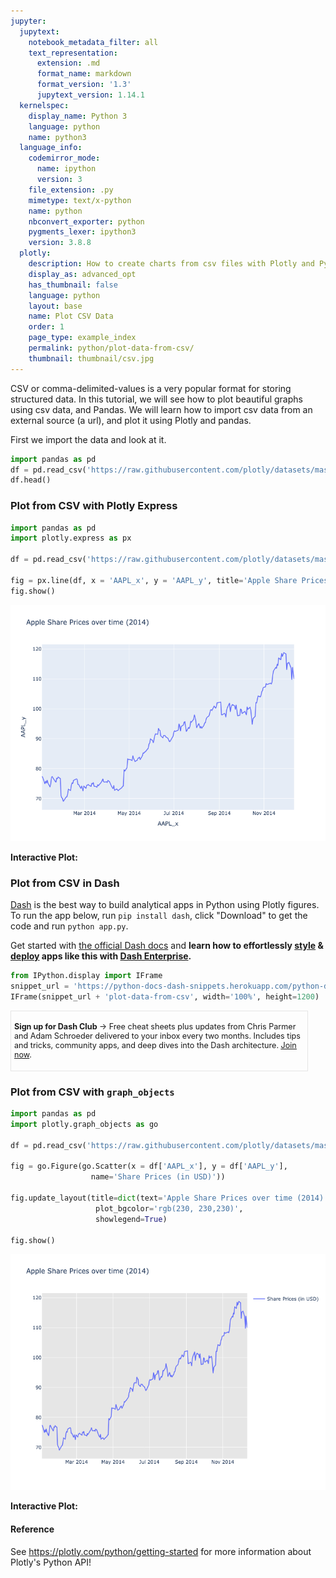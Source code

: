 ```yaml
---
jupyter:
  jupytext:
    notebook_metadata_filter: all
    text_representation:
      extension: .md
      format_name: markdown
      format_version: '1.3'
      jupytext_version: 1.14.1
  kernelspec:
    display_name: Python 3
    language: python
    name: python3
  language_info:
    codemirror_mode:
      name: ipython
      version: 3
    file_extension: .py
    mimetype: text/x-python
    name: python
    nbconvert_exporter: python
    pygments_lexer: ipython3
    version: 3.8.8
  plotly:
    description: How to create charts from csv files with Plotly and Python
    display_as: advanced_opt
    has_thumbnail: false
    language: python
    layout: base
    name: Plot CSV Data
    order: 1
    page_type: example_index
    permalink: python/plot-data-from-csv/
    thumbnail: thumbnail/csv.jpg
---
```


CSV or comma-delimited-values is a very popular format for storing structured data. In this tutorial, we will see how to plot beautiful graphs using csv data, and Pandas. We will learn how to import csv data from an external source (a url), and plot it using Plotly and pandas.

First we import the data and look at it.

```python
import pandas as pd
df = pd.read_csv('https://raw.githubusercontent.com/plotly/datasets/master/2014_apple_stock.csv')
df.head()
```

### Plot from CSV with Plotly Express

```python
import pandas as pd
import plotly.express as px

df = pd.read_csv('https://raw.githubusercontent.com/plotly/datasets/master/2014_apple_stock.csv')

fig = px.line(df, x = 'AAPL_x', y = 'AAPL_y', title='Apple Share Prices over time (2014)')
fig.show()
```

![Generated Plot](./plot-data-from-csv_1.png)

**Interactive Plot:**

<div>                        <script type="text/javascript">window.PlotlyConfig = {MathJaxConfig: 'local'};</script>
        <script charset="utf-8" src="https://cdn.plot.ly/plotly-3.1.0.min.js" integrity="sha256-Ei4740bWZhaUTQuD6q9yQlgVCMPBz6CZWhevDYPv93A=" crossorigin="anonymous"></script>                <div id="plotly-div-1" class="plotly-graph-div" style="height:100%; width:100%;"></div>            <script type="text/javascript">                window.PLOTLYENV=window.PLOTLYENV || {};                                if (document.getElementById("plotly-div-1")) {                    Plotly.newPlot(                        "plotly-div-1",                        [{"hovertemplate":"AAPL_x=%{x}\u003cbr\u003eAAPL_y=%{y}\u003cextra\u003e\u003c\u002fextra\u003e","legendgroup":"","line":{"color":"#636efa","dash":"solid"},"marker":{"symbol":"circle"},"mode":"lines","name":"","orientation":"v","showlegend":false,"x":["2014-01-02","2014-01-03","2014-01-06","2014-01-07","2014-01-08","2014-01-09","2014-01-10","2014-01-13","2014-01-14","2014-01-15","2014-01-16","2014-01-17","2014-01-21","2014-01-22","2014-01-23","2014-01-24","2014-01-27","2014-01-28","2014-01-29","2014-01-30","2014-01-31","2014-02-03","2014-02-04","2014-02-05","2014-02-06","2014-02-07","2014-02-10","2014-02-11","2014-02-12","2014-02-13","2014-02-14","2014-02-18","2014-02-19","2014-02-20","2014-02-21","2014-02-24","2014-02-25","2014-02-26","2014-02-27","2014-02-28","2014-03-03","2014-03-04","2014-03-05","2014-03-06","2014-03-07","2014-03-10","2014-03-11","2014-03-12","2014-03-13","2014-03-14","2014-03-17","2014-03-18","2014-03-19","2014-03-20","2014-03-21","2014-03-24","2014-03-25","2014-03-26","2014-03-27","2014-03-28","2014-03-31","2014-04-01","2014-04-02","2014-04-03","2014-04-04","2014-04-07","2014-04-08","2014-04-09","2014-04-10","2014-04-11","2014-04-14","2014-04-15","2014-04-16","2014-04-17","2014-04-21","2014-04-22","2014-04-23","2014-04-24","2014-04-25","2014-04-28","2014-04-29","2014-04-30","2014-05-01","2014-05-02","2014-05-05","2014-05-06","2014-05-07","2014-05-08","2014-05-09","2014-05-12","2014-05-13","2014-05-14","2014-05-15","2014-05-16","2014-05-19","2014-05-20","2014-05-21","2014-05-22","2014-05-23","2014-05-27","2014-05-28","2014-05-29","2014-05-30","2014-06-02","2014-06-03","2014-06-04","2014-06-05","2014-06-06","2014-06-09","2014-06-10","2014-06-11","2014-06-12","2014-06-13","2014-06-16","2014-06-17","2014-06-18","2014-06-19","2014-06-20","2014-06-23","2014-06-24","2014-06-25","2014-06-26","2014-06-27","2014-06-30","2014-07-01","2014-07-02","2014-07-03","2014-07-07","2014-07-08","2014-07-09","2014-07-10","2014-07-11","2014-07-14","2014-07-15","2014-07-16","2014-07-17","2014-07-18","2014-07-21","2014-07-22","2014-07-23","2014-07-24","2014-07-25","2014-07-28","2014-07-29","2014-07-30","2014-07-31","2014-08-01","2014-08-04","2014-08-05","2014-08-06","2014-08-07","2014-08-08","2014-08-11","2014-08-12","2014-08-13","2014-08-14","2014-08-15","2014-08-18","2014-08-19","2014-08-20","2014-08-21","2014-08-22","2014-08-25","2014-08-26","2014-08-27","2014-08-28","2014-08-29","2014-09-02","2014-09-03","2014-09-04","2014-09-05","2014-09-08","2014-09-09","2014-09-10","2014-09-11","2014-09-12","2014-09-15","2014-09-16","2014-09-17","2014-09-18","2014-09-19","2014-09-22","2014-09-23","2014-09-24","2014-09-25","2014-09-26","2014-09-29","2014-09-30","2014-10-01","2014-10-02","2014-10-03","2014-10-06","2014-10-07","2014-10-08","2014-10-09","2014-10-10","2014-10-13","2014-10-14","2014-10-15","2014-10-16","2014-10-17","2014-10-20","2014-10-21","2014-10-22","2014-10-23","2014-10-24","2014-10-27","2014-10-28","2014-10-29","2014-10-30","2014-10-31","2014-11-03","2014-11-04","2014-11-05","2014-11-06","2014-11-07","2014-11-10","2014-11-11","2014-11-12","2014-11-13","2014-11-14","2014-11-17","2014-11-18","2014-11-19","2014-11-20","2014-11-21","2014-11-24","2014-11-25","2014-11-26","2014-11-28","2014-12-01","2014-12-02","2014-12-03","2014-12-04","2014-12-05","2014-12-08","2014-12-09","2014-12-10","2014-12-11","2014-12-12"],"xaxis":"x","y":{"dtype":"f8","bdata":"2UP7WIFcU0BAE0C16kJTQH1Oav1nuVJAKlPMQdD2UkBrAcp04sVSQL0OSev3DFNAoORpVLvOUkAHkEaqVHZSQCrOrAC6wFJAillxokRJU0B3z2hIKFVTQJVXGVPRNlNADhzpbzbZUkBe7GI\u002fsDFTQHaM6RH8KFNAfimPsCBNU0ChwHWkPipTQGS\u002fWRDruVFAjUtNaRqPUUCEQR1\u002fN4JRQP\u002fRkiJNQFFAJAgdlZeCUUAuPFAjBKBRQBb2tMNfplFALI8k92rgUUBaqbk\u002fS0ZSQIdP+HSOLVJAnjCb3\u002fSYUkDy7PKtj9FSQK0p2mZ0vVJAGregEKQDU0DaL8grSiNTQOLa3Nr6F1NAHg5cL5euUkDTWdpnnaxSQDgRYAX2VVJAdy+Un9aNUkDm5At7FlpSQN5EBE48IFJA+\u002fjXNGeLUkCRJoNIa1hSQNF2rweRnFJA9SNu4wmcUkDuf5lSi6xSQJD9RTODnVJA8Mx4GY2EUkChOzVVf8RSQGAMm7fgu1JA8LDcFIfWUkDAVaaxoIhSQGOPN5YDf1JAFtIrr6ZuUkDqRWlGsadSQAdodGpbklJAUObdYAGlUkCo0A7y2d5SQPKwkofs+lJAUf\u002fVuv8nU0CLhaWqXu1SQC3L+HNh3lJAjM+ujFfmUkBTX3VoQdlSQFFhdJJQAlNAA64SyeP5UkDndNUTiOtSQJb0BzXJgVJA1JXXYwVoUkDDTcJcfVFSQOb9Zv+PmVJAaSLHMe0wUkCG7YIc70pSQAY2vmFoPFJAfw+g1wYoUkCpwMk2cDlSQFHZ8sLEaVJA6sTM2ySEUkDR94UdJ4tSQCmcOBRZ6lNAJZwvWQnJU0DwN3dHiBNUQLjw9v81z1RAqCBYuJnFVEAJ2PWoi79UQBnq6m33wlRA86ucauuuVEC3NdiKbBdVQEPGo1TC3FRA5Fz1Rk67VECqUideLZpUQA4eO+LvtFRAkxmxR4\u002fdVEA8hsd+FuFUQHMOIkKx9VRAjqg3QDy\u002fVECkJUUaixJVQAHwNgwyTlVAaIdL0FdIVUBv2kq3\u002fmBVQJJAQTELZ1VA0tRfbdS0VUBhE18ONxBWQHIxaQAtIVZA9ChkAEt8VkCReP1yO1hWQPa76uBkJlZAz5iTYaZ3VkCrrX2mQ8ZWQIkAEhO151ZAIjSCjeveVkDcSm2x9F5XQFuXGqFfOVdAKPxKzqYzV0DIclzXOb9WQLtG7I\u002fHk1ZAylKp4TTGVkDvUiyvw8NWQLKKkuvBxFZAmwrp13OpVkBKeGO96IdWQOFN0IlxY1ZAmEqiC2hBVkCu2m\u002fM9ktWQFcT2UEEaFZAm1E1cgS5VkDD9ShcjxJXQHJKJ6+hKFdA57rX5tIbV0A2W\u002fWQ2zlXQHngShOCwFdAu+qmOR6MV0BmUjuqtyFXQJA68CDshldApucG2EGmV0AUBdk29eFXQFnGI0Q77FdAf+OlejZyV0AJWAYwABlXQN5RKZfCb1dAVXcbijFcV0AM+CWwc4pXQPU3uq2h8FdAfBTo8irlV0BC78fMSSJYQIrOjUTDgVhAgeb3JltJWECiSua7SPhXQK4ly+b9aVdAm7YUymHGV0BakPuQ1oZXQLn\u002fZUotYFdA2Y93u1yJV0A8n0MR+V5XQBGMxWcZn1dAdnwoj\u002fbPV0DsNNJS+dZXQGH6oF8CIlhAfw1OZc1FWEAFm2MOPGtYQEHUATm2pVhApMRs0RvnWEBx7xKDXe9YQG6HyOH63VhAc1WP6qo8WUAaD1sfeyVZQF5NnrIaDFlAcyuE1VgwWUDQWQtYF4FZQN9kwP6QjVlA+Ki\u002fXmGQWUDsVxGgLIJYQNT4nvRyf1hAzfwPVd2eWECGRfsOtJBYQAkQLrIXTVhAvGCqeKflWECrGikA6xdZQEFF1a90fVlAZby1ZaO+WEBffNEerxtZQBE7rqGvRVlAt+9Rf71cWUBw+JPnsD1ZQFlt\u002fl+18VhAqFpmbENUWUCZ7dDRZutYQKh7tnH4bVhA+lRfp+J1WEB\u002frLc4sP5YQKuHmq6I8FhA2k5ChiGdWECM+uJaxqdYQIi6cmolyFhAKaLTsVKnWEApdQtVmHxYQJ14GKQqLVlAMTXXow\u002f3WEDldtQ91x9ZQKDX6VFC5FhAY11gf6dKWEDAr\u002fROA7FXQIzdHZ3jLFhAiHaA7cFgWECs7kdAO4tZQFsjgnFwf1lAhvmXSXnOWUB33Et13BNaQN3sD5Tb\u002fllADug7rvwhWkDhOmtcpHFaQDZzSGohhVpAv43euqzHWkC9b3ztGdVaQBK0E2+uHVtA10V2SqwMW0B4WPLC5wpbQHFL9a6LFFtAOCyyQrYlW0CFrunmhxFbQB4X1SKiPFtAqp1hakvXW0BAXChPDy1cQL535cRodFxAgcLq2b1fXEAmFwinKr9cQMLnPYQnnVxAbagY5+9CXUASNpd2xRhdQOkmMQispl1A5MzAElleXUBur7svHbNdQKsY+Jsall1AZ+4h4XtDXEDmXrsPm9JcQJtZSwFp1FxADYLY40\u002fiXEDpv2Jo0GlcQOQOQA9acFtAmhTVEXZ9XEBxzuOLUfRbQO17eaa8gVtA"},"yaxis":"y","type":"scatter"}],                        {"template":{"data":{"histogram2dcontour":[{"type":"histogram2dcontour","colorbar":{"outlinewidth":0,"ticks":""},"colorscale":[[0.0,"#0d0887"],[0.1111111111111111,"#46039f"],[0.2222222222222222,"#7201a8"],[0.3333333333333333,"#9c179e"],[0.4444444444444444,"#bd3786"],[0.5555555555555556,"#d8576b"],[0.6666666666666666,"#ed7953"],[0.7777777777777778,"#fb9f3a"],[0.8888888888888888,"#fdca26"],[1.0,"#f0f921"]]}],"choropleth":[{"type":"choropleth","colorbar":{"outlinewidth":0,"ticks":""}}],"histogram2d":[{"type":"histogram2d","colorbar":{"outlinewidth":0,"ticks":""},"colorscale":[[0.0,"#0d0887"],[0.1111111111111111,"#46039f"],[0.2222222222222222,"#7201a8"],[0.3333333333333333,"#9c179e"],[0.4444444444444444,"#bd3786"],[0.5555555555555556,"#d8576b"],[0.6666666666666666,"#ed7953"],[0.7777777777777778,"#fb9f3a"],[0.8888888888888888,"#fdca26"],[1.0,"#f0f921"]]}],"heatmap":[{"type":"heatmap","colorbar":{"outlinewidth":0,"ticks":""},"colorscale":[[0.0,"#0d0887"],[0.1111111111111111,"#46039f"],[0.2222222222222222,"#7201a8"],[0.3333333333333333,"#9c179e"],[0.4444444444444444,"#bd3786"],[0.5555555555555556,"#d8576b"],[0.6666666666666666,"#ed7953"],[0.7777777777777778,"#fb9f3a"],[0.8888888888888888,"#fdca26"],[1.0,"#f0f921"]]}],"contourcarpet":[{"type":"contourcarpet","colorbar":{"outlinewidth":0,"ticks":""}}],"contour":[{"type":"contour","colorbar":{"outlinewidth":0,"ticks":""},"colorscale":[[0.0,"#0d0887"],[0.1111111111111111,"#46039f"],[0.2222222222222222,"#7201a8"],[0.3333333333333333,"#9c179e"],[0.4444444444444444,"#bd3786"],[0.5555555555555556,"#d8576b"],[0.6666666666666666,"#ed7953"],[0.7777777777777778,"#fb9f3a"],[0.8888888888888888,"#fdca26"],[1.0,"#f0f921"]]}],"surface":[{"type":"surface","colorbar":{"outlinewidth":0,"ticks":""},"colorscale":[[0.0,"#0d0887"],[0.1111111111111111,"#46039f"],[0.2222222222222222,"#7201a8"],[0.3333333333333333,"#9c179e"],[0.4444444444444444,"#bd3786"],[0.5555555555555556,"#d8576b"],[0.6666666666666666,"#ed7953"],[0.7777777777777778,"#fb9f3a"],[0.8888888888888888,"#fdca26"],[1.0,"#f0f921"]]}],"mesh3d":[{"type":"mesh3d","colorbar":{"outlinewidth":0,"ticks":""}}],"scatter":[{"fillpattern":{"fillmode":"overlay","size":10,"solidity":0.2},"type":"scatter"}],"parcoords":[{"type":"parcoords","line":{"colorbar":{"outlinewidth":0,"ticks":""}}}],"scatterpolargl":[{"type":"scatterpolargl","marker":{"colorbar":{"outlinewidth":0,"ticks":""}}}],"bar":[{"error_x":{"color":"#2a3f5f"},"error_y":{"color":"#2a3f5f"},"marker":{"line":{"color":"#E5ECF6","width":0.5},"pattern":{"fillmode":"overlay","size":10,"solidity":0.2}},"type":"bar"}],"scattergeo":[{"type":"scattergeo","marker":{"colorbar":{"outlinewidth":0,"ticks":""}}}],"scatterpolar":[{"type":"scatterpolar","marker":{"colorbar":{"outlinewidth":0,"ticks":""}}}],"histogram":[{"marker":{"pattern":{"fillmode":"overlay","size":10,"solidity":0.2}},"type":"histogram"}],"scattergl":[{"type":"scattergl","marker":{"colorbar":{"outlinewidth":0,"ticks":""}}}],"scatter3d":[{"type":"scatter3d","line":{"colorbar":{"outlinewidth":0,"ticks":""}},"marker":{"colorbar":{"outlinewidth":0,"ticks":""}}}],"scattermap":[{"type":"scattermap","marker":{"colorbar":{"outlinewidth":0,"ticks":""}}}],"scattermapbox":[{"type":"scattermapbox","marker":{"colorbar":{"outlinewidth":0,"ticks":""}}}],"scatterternary":[{"type":"scatterternary","marker":{"colorbar":{"outlinewidth":0,"ticks":""}}}],"scattercarpet":[{"type":"scattercarpet","marker":{"colorbar":{"outlinewidth":0,"ticks":""}}}],"carpet":[{"aaxis":{"endlinecolor":"#2a3f5f","gridcolor":"white","linecolor":"white","minorgridcolor":"white","startlinecolor":"#2a3f5f"},"baxis":{"endlinecolor":"#2a3f5f","gridcolor":"white","linecolor":"white","minorgridcolor":"white","startlinecolor":"#2a3f5f"},"type":"carpet"}],"table":[{"cells":{"fill":{"color":"#EBF0F8"},"line":{"color":"white"}},"header":{"fill":{"color":"#C8D4E3"},"line":{"color":"white"}},"type":"table"}],"barpolar":[{"marker":{"line":{"color":"#E5ECF6","width":0.5},"pattern":{"fillmode":"overlay","size":10,"solidity":0.2}},"type":"barpolar"}],"pie":[{"automargin":true,"type":"pie"}]},"layout":{"autotypenumbers":"strict","colorway":["#636efa","#EF553B","#00cc96","#ab63fa","#FFA15A","#19d3f3","#FF6692","#B6E880","#FF97FF","#FECB52"],"font":{"color":"#2a3f5f"},"hovermode":"closest","hoverlabel":{"align":"left"},"paper_bgcolor":"white","plot_bgcolor":"#E5ECF6","polar":{"bgcolor":"#E5ECF6","angularaxis":{"gridcolor":"white","linecolor":"white","ticks":""},"radialaxis":{"gridcolor":"white","linecolor":"white","ticks":""}},"ternary":{"bgcolor":"#E5ECF6","aaxis":{"gridcolor":"white","linecolor":"white","ticks":""},"baxis":{"gridcolor":"white","linecolor":"white","ticks":""},"caxis":{"gridcolor":"white","linecolor":"white","ticks":""}},"coloraxis":{"colorbar":{"outlinewidth":0,"ticks":""}},"colorscale":{"sequential":[[0.0,"#0d0887"],[0.1111111111111111,"#46039f"],[0.2222222222222222,"#7201a8"],[0.3333333333333333,"#9c179e"],[0.4444444444444444,"#bd3786"],[0.5555555555555556,"#d8576b"],[0.6666666666666666,"#ed7953"],[0.7777777777777778,"#fb9f3a"],[0.8888888888888888,"#fdca26"],[1.0,"#f0f921"]],"sequentialminus":[[0.0,"#0d0887"],[0.1111111111111111,"#46039f"],[0.2222222222222222,"#7201a8"],[0.3333333333333333,"#9c179e"],[0.4444444444444444,"#bd3786"],[0.5555555555555556,"#d8576b"],[0.6666666666666666,"#ed7953"],[0.7777777777777778,"#fb9f3a"],[0.8888888888888888,"#fdca26"],[1.0,"#f0f921"]],"diverging":[[0,"#8e0152"],[0.1,"#c51b7d"],[0.2,"#de77ae"],[0.3,"#f1b6da"],[0.4,"#fde0ef"],[0.5,"#f7f7f7"],[0.6,"#e6f5d0"],[0.7,"#b8e186"],[0.8,"#7fbc41"],[0.9,"#4d9221"],[1,"#276419"]]},"xaxis":{"gridcolor":"white","linecolor":"white","ticks":"","title":{"standoff":15},"zerolinecolor":"white","automargin":true,"zerolinewidth":2},"yaxis":{"gridcolor":"white","linecolor":"white","ticks":"","title":{"standoff":15},"zerolinecolor":"white","automargin":true,"zerolinewidth":2},"scene":{"xaxis":{"backgroundcolor":"#E5ECF6","gridcolor":"white","linecolor":"white","showbackground":true,"ticks":"","zerolinecolor":"white","gridwidth":2},"yaxis":{"backgroundcolor":"#E5ECF6","gridcolor":"white","linecolor":"white","showbackground":true,"ticks":"","zerolinecolor":"white","gridwidth":2},"zaxis":{"backgroundcolor":"#E5ECF6","gridcolor":"white","linecolor":"white","showbackground":true,"ticks":"","zerolinecolor":"white","gridwidth":2}},"shapedefaults":{"line":{"color":"#2a3f5f"}},"annotationdefaults":{"arrowcolor":"#2a3f5f","arrowhead":0,"arrowwidth":1},"geo":{"bgcolor":"white","landcolor":"#E5ECF6","subunitcolor":"white","showland":true,"showlakes":true,"lakecolor":"white"},"title":{"x":0.05},"mapbox":{"style":"light"}}},"xaxis":{"anchor":"y","domain":[0.0,1.0],"title":{"text":"AAPL_x"}},"yaxis":{"anchor":"x","domain":[0.0,1.0],"title":{"text":"AAPL_y"}},"legend":{"tracegroupgap":0},"title":{"text":"Apple Share Prices over time (2014)"}},                        {"responsive": true}                    )                };            </script>        </div>

### Plot from CSV in Dash

[Dash](https://plotly.com/dash/) is the best way to build analytical apps in Python using Plotly figures. To run the app below, run `pip install dash`, click "Download" to get the code and run `python app.py`.

Get started  with [the official Dash docs](https://dash.plotly.com/installation) and **learn how to effortlessly [style](https://plotly.com/dash/design-kit/) & [deploy](https://plotly.com/dash/app-manager/) apps like this with <a class="plotly-red" href="https://plotly.com/dash/">Dash Enterprise</a>.**


```python hide_code=true
from IPython.display import IFrame
snippet_url = 'https://python-docs-dash-snippets.herokuapp.com/python-docs-dash-snippets/'
IFrame(snippet_url + 'plot-data-from-csv', width='100%', height=1200)
```

<div style="font-size: 0.9em;"><div style="width: calc(100% - 30px); box-shadow: none; border: thin solid rgb(229, 229, 229);"><div style="padding: 5px;"><div><p><strong>Sign up for Dash Club</strong> → Free cheat sheets plus updates from Chris Parmer and Adam Schroeder delivered to your inbox every two months. Includes tips and tricks, community apps, and deep dives into the Dash architecture.
<u><a href="https://go.plotly.com/dash-club?utm_source=Dash+Club+2022&utm_medium=graphing_libraries&utm_content=inline">Join now</a></u>.</p></div></div></div></div>


### Plot from CSV with `graph_objects`

```python
import pandas as pd
import plotly.graph_objects as go

df = pd.read_csv('https://raw.githubusercontent.com/plotly/datasets/master/2014_apple_stock.csv')

fig = go.Figure(go.Scatter(x = df['AAPL_x'], y = df['AAPL_y'],
                  name='Share Prices (in USD)'))

fig.update_layout(title=dict(text='Apple Share Prices over time (2014)'),
                   plot_bgcolor='rgb(230, 230,230)',
                   showlegend=True)

fig.show()
```

![Generated Plot](./plot-data-from-csv_2.png)

**Interactive Plot:**

<div>                        <script type="text/javascript">window.PlotlyConfig = {MathJaxConfig: 'local'};</script>
        <script charset="utf-8" src="https://cdn.plot.ly/plotly-3.1.0.min.js" integrity="sha256-Ei4740bWZhaUTQuD6q9yQlgVCMPBz6CZWhevDYPv93A=" crossorigin="anonymous"></script>                <div id="plotly-div-2" class="plotly-graph-div" style="height:100%; width:100%;"></div>            <script type="text/javascript">                window.PLOTLYENV=window.PLOTLYENV || {};                                if (document.getElementById("plotly-div-2")) {                    Plotly.newPlot(                        "plotly-div-2",                        [{"name":"Share Prices (in USD)","x":["2014-01-02","2014-01-03","2014-01-06","2014-01-07","2014-01-08","2014-01-09","2014-01-10","2014-01-13","2014-01-14","2014-01-15","2014-01-16","2014-01-17","2014-01-21","2014-01-22","2014-01-23","2014-01-24","2014-01-27","2014-01-28","2014-01-29","2014-01-30","2014-01-31","2014-02-03","2014-02-04","2014-02-05","2014-02-06","2014-02-07","2014-02-10","2014-02-11","2014-02-12","2014-02-13","2014-02-14","2014-02-18","2014-02-19","2014-02-20","2014-02-21","2014-02-24","2014-02-25","2014-02-26","2014-02-27","2014-02-28","2014-03-03","2014-03-04","2014-03-05","2014-03-06","2014-03-07","2014-03-10","2014-03-11","2014-03-12","2014-03-13","2014-03-14","2014-03-17","2014-03-18","2014-03-19","2014-03-20","2014-03-21","2014-03-24","2014-03-25","2014-03-26","2014-03-27","2014-03-28","2014-03-31","2014-04-01","2014-04-02","2014-04-03","2014-04-04","2014-04-07","2014-04-08","2014-04-09","2014-04-10","2014-04-11","2014-04-14","2014-04-15","2014-04-16","2014-04-17","2014-04-21","2014-04-22","2014-04-23","2014-04-24","2014-04-25","2014-04-28","2014-04-29","2014-04-30","2014-05-01","2014-05-02","2014-05-05","2014-05-06","2014-05-07","2014-05-08","2014-05-09","2014-05-12","2014-05-13","2014-05-14","2014-05-15","2014-05-16","2014-05-19","2014-05-20","2014-05-21","2014-05-22","2014-05-23","2014-05-27","2014-05-28","2014-05-29","2014-05-30","2014-06-02","2014-06-03","2014-06-04","2014-06-05","2014-06-06","2014-06-09","2014-06-10","2014-06-11","2014-06-12","2014-06-13","2014-06-16","2014-06-17","2014-06-18","2014-06-19","2014-06-20","2014-06-23","2014-06-24","2014-06-25","2014-06-26","2014-06-27","2014-06-30","2014-07-01","2014-07-02","2014-07-03","2014-07-07","2014-07-08","2014-07-09","2014-07-10","2014-07-11","2014-07-14","2014-07-15","2014-07-16","2014-07-17","2014-07-18","2014-07-21","2014-07-22","2014-07-23","2014-07-24","2014-07-25","2014-07-28","2014-07-29","2014-07-30","2014-07-31","2014-08-01","2014-08-04","2014-08-05","2014-08-06","2014-08-07","2014-08-08","2014-08-11","2014-08-12","2014-08-13","2014-08-14","2014-08-15","2014-08-18","2014-08-19","2014-08-20","2014-08-21","2014-08-22","2014-08-25","2014-08-26","2014-08-27","2014-08-28","2014-08-29","2014-09-02","2014-09-03","2014-09-04","2014-09-05","2014-09-08","2014-09-09","2014-09-10","2014-09-11","2014-09-12","2014-09-15","2014-09-16","2014-09-17","2014-09-18","2014-09-19","2014-09-22","2014-09-23","2014-09-24","2014-09-25","2014-09-26","2014-09-29","2014-09-30","2014-10-01","2014-10-02","2014-10-03","2014-10-06","2014-10-07","2014-10-08","2014-10-09","2014-10-10","2014-10-13","2014-10-14","2014-10-15","2014-10-16","2014-10-17","2014-10-20","2014-10-21","2014-10-22","2014-10-23","2014-10-24","2014-10-27","2014-10-28","2014-10-29","2014-10-30","2014-10-31","2014-11-03","2014-11-04","2014-11-05","2014-11-06","2014-11-07","2014-11-10","2014-11-11","2014-11-12","2014-11-13","2014-11-14","2014-11-17","2014-11-18","2014-11-19","2014-11-20","2014-11-21","2014-11-24","2014-11-25","2014-11-26","2014-11-28","2014-12-01","2014-12-02","2014-12-03","2014-12-04","2014-12-05","2014-12-08","2014-12-09","2014-12-10","2014-12-11","2014-12-12"],"y":{"dtype":"f8","bdata":"2UP7WIFcU0BAE0C16kJTQH1Oav1nuVJAKlPMQdD2UkBrAcp04sVSQL0OSev3DFNAoORpVLvOUkAHkEaqVHZSQCrOrAC6wFJAillxokRJU0B3z2hIKFVTQJVXGVPRNlNADhzpbzbZUkBe7GI\u002fsDFTQHaM6RH8KFNAfimPsCBNU0ChwHWkPipTQGS\u002fWRDruVFAjUtNaRqPUUCEQR1\u002fN4JRQP\u002fRkiJNQFFAJAgdlZeCUUAuPFAjBKBRQBb2tMNfplFALI8k92rgUUBaqbk\u002fS0ZSQIdP+HSOLVJAnjCb3\u002fSYUkDy7PKtj9FSQK0p2mZ0vVJAGregEKQDU0DaL8grSiNTQOLa3Nr6F1NAHg5cL5euUkDTWdpnnaxSQDgRYAX2VVJAdy+Un9aNUkDm5At7FlpSQN5EBE48IFJA+\u002fjXNGeLUkCRJoNIa1hSQNF2rweRnFJA9SNu4wmcUkDuf5lSi6xSQJD9RTODnVJA8Mx4GY2EUkChOzVVf8RSQGAMm7fgu1JA8LDcFIfWUkDAVaaxoIhSQGOPN5YDf1JAFtIrr6ZuUkDqRWlGsadSQAdodGpbklJAUObdYAGlUkCo0A7y2d5SQPKwkofs+lJAUf\u002fVuv8nU0CLhaWqXu1SQC3L+HNh3lJAjM+ujFfmUkBTX3VoQdlSQFFhdJJQAlNAA64SyeP5UkDndNUTiOtSQJb0BzXJgVJA1JXXYwVoUkDDTcJcfVFSQOb9Zv+PmVJAaSLHMe0wUkCG7YIc70pSQAY2vmFoPFJAfw+g1wYoUkCpwMk2cDlSQFHZ8sLEaVJA6sTM2ySEUkDR94UdJ4tSQCmcOBRZ6lNAJZwvWQnJU0DwN3dHiBNUQLjw9v81z1RAqCBYuJnFVEAJ2PWoi79UQBnq6m33wlRA86ucauuuVEC3NdiKbBdVQEPGo1TC3FRA5Fz1Rk67VECqUideLZpUQA4eO+LvtFRAkxmxR4\u002fdVEA8hsd+FuFUQHMOIkKx9VRAjqg3QDy\u002fVECkJUUaixJVQAHwNgwyTlVAaIdL0FdIVUBv2kq3\u002fmBVQJJAQTELZ1VA0tRfbdS0VUBhE18ONxBWQHIxaQAtIVZA9ChkAEt8VkCReP1yO1hWQPa76uBkJlZAz5iTYaZ3VkCrrX2mQ8ZWQIkAEhO151ZAIjSCjeveVkDcSm2x9F5XQFuXGqFfOVdAKPxKzqYzV0DIclzXOb9WQLtG7I\u002fHk1ZAylKp4TTGVkDvUiyvw8NWQLKKkuvBxFZAmwrp13OpVkBKeGO96IdWQOFN0IlxY1ZAmEqiC2hBVkCu2m\u002fM9ktWQFcT2UEEaFZAm1E1cgS5VkDD9ShcjxJXQHJKJ6+hKFdA57rX5tIbV0A2W\u002fWQ2zlXQHngShOCwFdAu+qmOR6MV0BmUjuqtyFXQJA68CDshldApucG2EGmV0AUBdk29eFXQFnGI0Q77FdAf+OlejZyV0AJWAYwABlXQN5RKZfCb1dAVXcbijFcV0AM+CWwc4pXQPU3uq2h8FdAfBTo8irlV0BC78fMSSJYQIrOjUTDgVhAgeb3JltJWECiSua7SPhXQK4ly+b9aVdAm7YUymHGV0BakPuQ1oZXQLn\u002fZUotYFdA2Y93u1yJV0A8n0MR+V5XQBGMxWcZn1dAdnwoj\u002fbPV0DsNNJS+dZXQGH6oF8CIlhAfw1OZc1FWEAFm2MOPGtYQEHUATm2pVhApMRs0RvnWEBx7xKDXe9YQG6HyOH63VhAc1WP6qo8WUAaD1sfeyVZQF5NnrIaDFlAcyuE1VgwWUDQWQtYF4FZQN9kwP6QjVlA+Ki\u002fXmGQWUDsVxGgLIJYQNT4nvRyf1hAzfwPVd2eWECGRfsOtJBYQAkQLrIXTVhAvGCqeKflWECrGikA6xdZQEFF1a90fVlAZby1ZaO+WEBffNEerxtZQBE7rqGvRVlAt+9Rf71cWUBw+JPnsD1ZQFlt\u002fl+18VhAqFpmbENUWUCZ7dDRZutYQKh7tnH4bVhA+lRfp+J1WEB\u002frLc4sP5YQKuHmq6I8FhA2k5ChiGdWECM+uJaxqdYQIi6cmolyFhAKaLTsVKnWEApdQtVmHxYQJ14GKQqLVlAMTXXow\u002f3WEDldtQ91x9ZQKDX6VFC5FhAY11gf6dKWEDAr\u002fROA7FXQIzdHZ3jLFhAiHaA7cFgWECs7kdAO4tZQFsjgnFwf1lAhvmXSXnOWUB33Et13BNaQN3sD5Tb\u002fllADug7rvwhWkDhOmtcpHFaQDZzSGohhVpAv43euqzHWkC9b3ztGdVaQBK0E2+uHVtA10V2SqwMW0B4WPLC5wpbQHFL9a6LFFtAOCyyQrYlW0CFrunmhxFbQB4X1SKiPFtAqp1hakvXW0BAXChPDy1cQL535cRodFxAgcLq2b1fXEAmFwinKr9cQMLnPYQnnVxAbagY5+9CXUASNpd2xRhdQOkmMQispl1A5MzAElleXUBur7svHbNdQKsY+Jsall1AZ+4h4XtDXEDmXrsPm9JcQJtZSwFp1FxADYLY40\u002fiXEDpv2Jo0GlcQOQOQA9acFtAmhTVEXZ9XEBxzuOLUfRbQO17eaa8gVtA"},"type":"scatter"}],                        {"template":{"data":{"histogram2dcontour":[{"type":"histogram2dcontour","colorbar":{"outlinewidth":0,"ticks":""},"colorscale":[[0.0,"#0d0887"],[0.1111111111111111,"#46039f"],[0.2222222222222222,"#7201a8"],[0.3333333333333333,"#9c179e"],[0.4444444444444444,"#bd3786"],[0.5555555555555556,"#d8576b"],[0.6666666666666666,"#ed7953"],[0.7777777777777778,"#fb9f3a"],[0.8888888888888888,"#fdca26"],[1.0,"#f0f921"]]}],"choropleth":[{"type":"choropleth","colorbar":{"outlinewidth":0,"ticks":""}}],"histogram2d":[{"type":"histogram2d","colorbar":{"outlinewidth":0,"ticks":""},"colorscale":[[0.0,"#0d0887"],[0.1111111111111111,"#46039f"],[0.2222222222222222,"#7201a8"],[0.3333333333333333,"#9c179e"],[0.4444444444444444,"#bd3786"],[0.5555555555555556,"#d8576b"],[0.6666666666666666,"#ed7953"],[0.7777777777777778,"#fb9f3a"],[0.8888888888888888,"#fdca26"],[1.0,"#f0f921"]]}],"heatmap":[{"type":"heatmap","colorbar":{"outlinewidth":0,"ticks":""},"colorscale":[[0.0,"#0d0887"],[0.1111111111111111,"#46039f"],[0.2222222222222222,"#7201a8"],[0.3333333333333333,"#9c179e"],[0.4444444444444444,"#bd3786"],[0.5555555555555556,"#d8576b"],[0.6666666666666666,"#ed7953"],[0.7777777777777778,"#fb9f3a"],[0.8888888888888888,"#fdca26"],[1.0,"#f0f921"]]}],"contourcarpet":[{"type":"contourcarpet","colorbar":{"outlinewidth":0,"ticks":""}}],"contour":[{"type":"contour","colorbar":{"outlinewidth":0,"ticks":""},"colorscale":[[0.0,"#0d0887"],[0.1111111111111111,"#46039f"],[0.2222222222222222,"#7201a8"],[0.3333333333333333,"#9c179e"],[0.4444444444444444,"#bd3786"],[0.5555555555555556,"#d8576b"],[0.6666666666666666,"#ed7953"],[0.7777777777777778,"#fb9f3a"],[0.8888888888888888,"#fdca26"],[1.0,"#f0f921"]]}],"surface":[{"type":"surface","colorbar":{"outlinewidth":0,"ticks":""},"colorscale":[[0.0,"#0d0887"],[0.1111111111111111,"#46039f"],[0.2222222222222222,"#7201a8"],[0.3333333333333333,"#9c179e"],[0.4444444444444444,"#bd3786"],[0.5555555555555556,"#d8576b"],[0.6666666666666666,"#ed7953"],[0.7777777777777778,"#fb9f3a"],[0.8888888888888888,"#fdca26"],[1.0,"#f0f921"]]}],"mesh3d":[{"type":"mesh3d","colorbar":{"outlinewidth":0,"ticks":""}}],"scatter":[{"fillpattern":{"fillmode":"overlay","size":10,"solidity":0.2},"type":"scatter"}],"parcoords":[{"type":"parcoords","line":{"colorbar":{"outlinewidth":0,"ticks":""}}}],"scatterpolargl":[{"type":"scatterpolargl","marker":{"colorbar":{"outlinewidth":0,"ticks":""}}}],"bar":[{"error_x":{"color":"#2a3f5f"},"error_y":{"color":"#2a3f5f"},"marker":{"line":{"color":"#E5ECF6","width":0.5},"pattern":{"fillmode":"overlay","size":10,"solidity":0.2}},"type":"bar"}],"scattergeo":[{"type":"scattergeo","marker":{"colorbar":{"outlinewidth":0,"ticks":""}}}],"scatterpolar":[{"type":"scatterpolar","marker":{"colorbar":{"outlinewidth":0,"ticks":""}}}],"histogram":[{"marker":{"pattern":{"fillmode":"overlay","size":10,"solidity":0.2}},"type":"histogram"}],"scattergl":[{"type":"scattergl","marker":{"colorbar":{"outlinewidth":0,"ticks":""}}}],"scatter3d":[{"type":"scatter3d","line":{"colorbar":{"outlinewidth":0,"ticks":""}},"marker":{"colorbar":{"outlinewidth":0,"ticks":""}}}],"scattermap":[{"type":"scattermap","marker":{"colorbar":{"outlinewidth":0,"ticks":""}}}],"scattermapbox":[{"type":"scattermapbox","marker":{"colorbar":{"outlinewidth":0,"ticks":""}}}],"scatterternary":[{"type":"scatterternary","marker":{"colorbar":{"outlinewidth":0,"ticks":""}}}],"scattercarpet":[{"type":"scattercarpet","marker":{"colorbar":{"outlinewidth":0,"ticks":""}}}],"carpet":[{"aaxis":{"endlinecolor":"#2a3f5f","gridcolor":"white","linecolor":"white","minorgridcolor":"white","startlinecolor":"#2a3f5f"},"baxis":{"endlinecolor":"#2a3f5f","gridcolor":"white","linecolor":"white","minorgridcolor":"white","startlinecolor":"#2a3f5f"},"type":"carpet"}],"table":[{"cells":{"fill":{"color":"#EBF0F8"},"line":{"color":"white"}},"header":{"fill":{"color":"#C8D4E3"},"line":{"color":"white"}},"type":"table"}],"barpolar":[{"marker":{"line":{"color":"#E5ECF6","width":0.5},"pattern":{"fillmode":"overlay","size":10,"solidity":0.2}},"type":"barpolar"}],"pie":[{"automargin":true,"type":"pie"}]},"layout":{"autotypenumbers":"strict","colorway":["#636efa","#EF553B","#00cc96","#ab63fa","#FFA15A","#19d3f3","#FF6692","#B6E880","#FF97FF","#FECB52"],"font":{"color":"#2a3f5f"},"hovermode":"closest","hoverlabel":{"align":"left"},"paper_bgcolor":"white","plot_bgcolor":"#E5ECF6","polar":{"bgcolor":"#E5ECF6","angularaxis":{"gridcolor":"white","linecolor":"white","ticks":""},"radialaxis":{"gridcolor":"white","linecolor":"white","ticks":""}},"ternary":{"bgcolor":"#E5ECF6","aaxis":{"gridcolor":"white","linecolor":"white","ticks":""},"baxis":{"gridcolor":"white","linecolor":"white","ticks":""},"caxis":{"gridcolor":"white","linecolor":"white","ticks":""}},"coloraxis":{"colorbar":{"outlinewidth":0,"ticks":""}},"colorscale":{"sequential":[[0.0,"#0d0887"],[0.1111111111111111,"#46039f"],[0.2222222222222222,"#7201a8"],[0.3333333333333333,"#9c179e"],[0.4444444444444444,"#bd3786"],[0.5555555555555556,"#d8576b"],[0.6666666666666666,"#ed7953"],[0.7777777777777778,"#fb9f3a"],[0.8888888888888888,"#fdca26"],[1.0,"#f0f921"]],"sequentialminus":[[0.0,"#0d0887"],[0.1111111111111111,"#46039f"],[0.2222222222222222,"#7201a8"],[0.3333333333333333,"#9c179e"],[0.4444444444444444,"#bd3786"],[0.5555555555555556,"#d8576b"],[0.6666666666666666,"#ed7953"],[0.7777777777777778,"#fb9f3a"],[0.8888888888888888,"#fdca26"],[1.0,"#f0f921"]],"diverging":[[0,"#8e0152"],[0.1,"#c51b7d"],[0.2,"#de77ae"],[0.3,"#f1b6da"],[0.4,"#fde0ef"],[0.5,"#f7f7f7"],[0.6,"#e6f5d0"],[0.7,"#b8e186"],[0.8,"#7fbc41"],[0.9,"#4d9221"],[1,"#276419"]]},"xaxis":{"gridcolor":"white","linecolor":"white","ticks":"","title":{"standoff":15},"zerolinecolor":"white","automargin":true,"zerolinewidth":2},"yaxis":{"gridcolor":"white","linecolor":"white","ticks":"","title":{"standoff":15},"zerolinecolor":"white","automargin":true,"zerolinewidth":2},"scene":{"xaxis":{"backgroundcolor":"#E5ECF6","gridcolor":"white","linecolor":"white","showbackground":true,"ticks":"","zerolinecolor":"white","gridwidth":2},"yaxis":{"backgroundcolor":"#E5ECF6","gridcolor":"white","linecolor":"white","showbackground":true,"ticks":"","zerolinecolor":"white","gridwidth":2},"zaxis":{"backgroundcolor":"#E5ECF6","gridcolor":"white","linecolor":"white","showbackground":true,"ticks":"","zerolinecolor":"white","gridwidth":2}},"shapedefaults":{"line":{"color":"#2a3f5f"}},"annotationdefaults":{"arrowcolor":"#2a3f5f","arrowhead":0,"arrowwidth":1},"geo":{"bgcolor":"white","landcolor":"#E5ECF6","subunitcolor":"white","showland":true,"showlakes":true,"lakecolor":"white"},"title":{"x":0.05},"mapbox":{"style":"light"}}},"title":{"text":"Apple Share Prices over time (2014)"},"plot_bgcolor":"rgb(230, 230,230)","showlegend":true},                        {"responsive": true}                    )                };            </script>        </div>

#### Reference

See https://plotly.com/python/getting-started for more information about Plotly's Python API!
